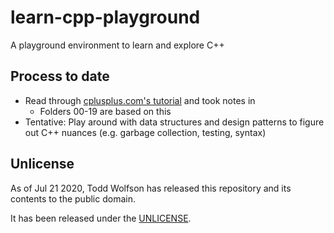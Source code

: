 # learn-cpp-playground
A playground environment to learn and explore C++

## Process to date
- Read through [cplusplus.com's tutorial](https://www.cplusplus.com/doc/tutorial/introduction/) and took notes in
  - Folders 00-19 are based on this
- Tentative: Play around with data structures and design patterns to figure out C++ nuances (e.g. garbage collection, testing, syntax)

## Unlicense
As of Jul 21 2020, Todd Wolfson has released this repository and its contents to the public domain.

It has been released under the [UNLICENSE][].

[UNLICENSE]: UNLICENSE
